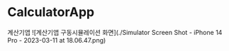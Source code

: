 # CalculatorApp
계산기앱
![계산기앱 구동시뮬레이션 화면](./Simulator Screen Shot - iPhone 14 Pro - 2023-03-11 at 18.06.47.png)
